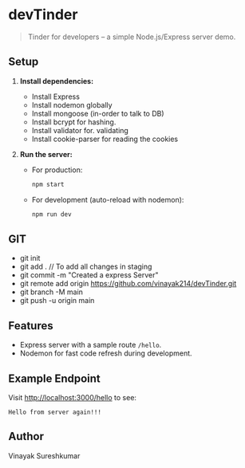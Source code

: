 # devTinder

> Tinder for developers – a simple Node.js/Express server demo.

## Setup

1. **Install dependencies:**

   - Install Express
   - Install nodemon globally
   - Install mongoose (in-order to talk to DB)
   - Install bcrypt for hashing.
   - Install validator for. validating
   - Install cookie-parser for reading the cookies

2. **Run the server:**
   - For production:
     ```bash
     npm start
     ```
   - For development (auto-reload with nodemon):
     ```bash
     npm run dev
     ```

## GIT

- git init
- git add . // To add all changes in staging
- git commit -m "Created a express Server"
- git remote add origin https://github.com/vinayak214/devTinder.git
- git branch -M main
- git push -u origin main

## Features

- Express server with a sample route `/hello`.
- Nodemon for fast code refresh during development.

## Example Endpoint

Visit [http://localhost:3000/hello](http://localhost:3000/hello) to see:

```
Hello from server again!!!
```

## Author

Vinayak Sureshkumar
